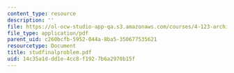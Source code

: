 ```yaml
---
content_type: resource
description: ''
file: https://ol-ocw-studio-app-qa.s3.amazonaws.com/courses/4-123-architectural-design-level-i-perceptions-and-processes-fall-2003/14c35a1ddd1e4cc8f1927b6a2970b15f_studfinalproblem.pdf
file_type: application/pdf
parent_uid: c260bcfb-5952-044a-8ba5-350677535621
resourcetype: Document
title: studfinalproblem.pdf
uid: 14c35a1d-dd1e-4cc8-f192-7b6a2970b15f
---
```

